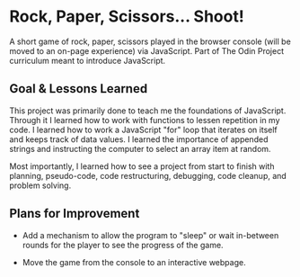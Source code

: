 # Rock, Paper, Scissors... Shoot!

A short game of rock, paper, scissors played in the browser console (will be moved to an on-page experience)
via JavaScript. Part of The Odin Project curriculum meant to introduce JavaScript.

## Goal & Lessons Learned

This project was primarily done to teach me the foundations of JavaScript. Through it I learned how to work with functions to lessen repetition in my code. I learned how to work a JavaScript "for" loop that iterates on itself and keeps track of data values. I learned the importance of appended strings and instructing the computer to select an array item at random.

Most importantly, I learned how to see a project from start to finish with planning, pseudo-code,
code restructuring, debugging, code cleanup, and problem solving.

## Plans for Improvement

- Add a mechanism to allow the program to "sleep" or wait in-between rounds for the player to see the progress of the game.

- Move the game from the console to an interactive webpage.
